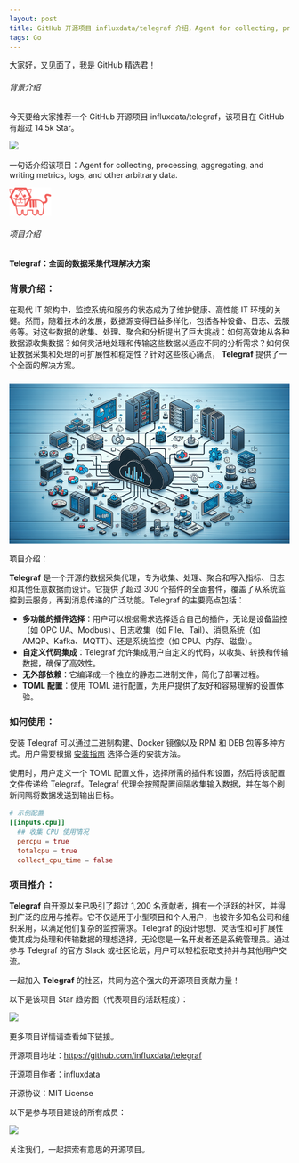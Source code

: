 ```yaml
---
layout: post
title: GitHub 开源项目 influxdata/telegraf 介绍，Agent for collecting, processing, aggregating, and writing metrics, logs, and other arbitrary data.
tags: Go
---
```


大家好，又见面了，我是 GitHub 精选君！

###### 背景介绍

今天要给大家推荐一个 GitHub 开源项目 influxdata/telegraf，该项目在 GitHub 有超过 14.5k Star。

![](https://stats.deeptrain.net/repo/influxdata/telegraf/?theme=light)

一句话介绍该项目：Agent for collecting, processing, aggregating, and writing metrics, logs, and other arbitrary data.




![tiger](https://raw.githubusercontent.com/influxdata/telegraf/master/assets/TelegrafTigerSmall.png "tiger")


###### 项目介绍

**Telegraf：全面的数据采集代理解决方案**

### 背景介绍：

在现代 IT 架构中，监控系统和服务的状态成为了维护健康、高性能 IT 环境的关键。然而，随着技术的发展，数据源变得日益多样化，包括各种设备、日志、云服务等。对这些数据的收集、处理、聚合和分析提出了巨大挑战：如何高效地从各种数据源收集数据？如何灵活地处理和传输这些数据以适应不同的分析需求？如何保证数据采集和处理的可扩展性和稳定性？针对这些核心痛点， **Telegraf** 提供了一个全面的解决方案。

### 

![](https://raw.githubusercontent.com/ZhuPeng/pic/master/mac/compress_tmp-53029f91a01268ffe8697272f021d4ec.png)

项目介绍：

**Telegraf** 是一个开源的数据采集代理，专为收集、处理、聚合和写入指标、日志和其他任意数据而设计。它提供了超过 300 个插件的全面套件，覆盖了从系统监控到云服务，再到消息传递的广泛功能。Telegraf 的主要亮点包括：

- **多功能的插件选择**：用户可以根据需求选择适合自己的插件，无论是设备监控（如 OPC UA、Modbus）、日志收集（如 File、Tail）、消息系统（如 AMQP、Kafka、MQTT）、还是系统监控（如 CPU、内存、磁盘）。
- **自定义代码集成**：Telegraf 允许集成用户自定义的代码，以收集、转换和传输数据，确保了高效性。
- **无外部依赖**：它编译成一个独立的静态二进制文件，简化了部署过程。
- **TOML 配置**：使用 TOML 进行配置，为用户提供了友好和容易理解的设置体验。

### 如何使用：

安装 Telegraf 可以通过二进制构建、Docker 镜像以及 RPM 和 DEB 包等多种方式。用户需要根据 [安装指南](/docs/INSTALL_GUIDE.md) 选择合适的安装方法。

使用时，用户定义一个 TOML 配置文件，选择所需的插件和设置，然后将该配置文件传递给 Telegraf。Telegraf 代理会按照配置间隔收集输入数据，并在每个刷新间隔将数据发送到输出目标。

```toml
# 示例配置
[[inputs.cpu]]
  ## 收集 CPU 使用情况
  percpu = true
  totalcpu = true
  collect_cpu_time = false
```

### 项目推介：

**Telegraf** 自开源以来已吸引了超过 1,200 名贡献者，拥有一个活跃的社区，并得到广泛的应用与推荐。它不仅适用于小型项目和个人用户，也被许多知名公司和组织采用，以满足他们复杂的监控需求。Telegraf 的设计思想、灵活性和可扩展性使其成为处理和传输数据的理想选择，无论您是一名开发者还是系统管理员。通过参与 Telegraf 的官方 Slack 或社区论坛，用户可以轻松获取支持并与其他用户交流。

一起加入 **Telegraf** 的社区，共同为这个强大的开源项目贡献力量！

以下是该项目 Star 趋势图（代表项目的活跃程度）：

![](https://api.star-history.com/svg?repos=influxdata/telegraf&type=Timeline)

更多项目详情请查看如下链接。

开源项目地址：https://github.com/influxdata/telegraf 

开源项目作者：influxdata

开源协议：MIT License

以下是参与项目建设的所有成员：

![](https://contrib.rocks/image?repo=influxdata/telegraf)

关注我们，一起探索有意思的开源项目。


